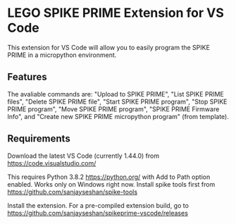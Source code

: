 # LEGO SPIKE PRIME Extension for VS Code

This extension for VS Code will allow you to easily program the SPIKE PRIME in a micropython environment.

## Features

The avaliable commands are: "Upload to SPIKE PRIME", "List SPIKE PRIME files", "Delete SPIKE PRIME file", "Start SPIKE PRIME program", "Stop SPIKE PRIME program", "Move SPIKE PRIME program", "SPIKE PRIME Firmware Info", and "Create new SPIKE PRIME micropython program" (from template).

## Requirements

Download the latest VS Code (currently 1.44.0) from https://code.visualstudio.com/

This requires Python 3.8.2 https://python.org/ with Add to Path option enabled. Works only on Windows right now. Install spike tools first from https://github.com/sanjayseshan/spike-tools

Install the extension. For a pre-compiled extension build, go to https://github.com/sanjayseshan/spikeprime-vscode/releases
